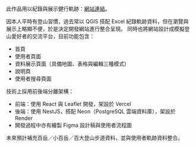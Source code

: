 此作品用以紀錄與展示健行軌跡：[網站連結](https://你的網址)。

因本人平時有登山習慣，過去常以 QGIS 搭配 Excel 紀錄軌跡資料，但在瀏覽與展示上略顯不便，於是決定開發網站進行整合呈現。
同時也將網站設計成模擬登山愛好者的交流平台，目前功能包含：

- 首頁
- 使用者頁面
- 資料展示頁面（具備地圖、表格與編輯三種模式）
- 說明頁
- 使用者搜尋頁面

技術上採用前後端分離架構：

- 前端：使用 React 與 Leaflet 開發，架設於 Vercel
- 後端：使用 NestJS，搭配 Neon（PostgreSQL 雲端資料庫），架設於 Render
- 開發過程中亦有繪製 Figma 設計稿與使用者流程圖

未來預計補充百岳／小百岳／百大登山步道資料，並與使用者軌跡資料整合。
